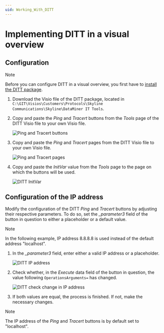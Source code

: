 ```yaml
---
uid: Working_With_DITT
---
```


# Implementing DITT in a visual overview

## Configuration

> [!NOTE]
> Before you can configure DITT in a visual overview, you first have to [install the DITT package](xref:Installing_DITT).

1. Download the Visio file of the DITT package, located in `C:\GIT\Visios\Customers\Protocols\Skyline Communications\Skyline\DataMiner IT Tools`.

1. Copy and paste the *Ping* and *Tracert* buttons from the *Tools* page of the DITT Visio file to your own Visio file.

   ![Ping and Tracert buttons](~/user-guide/images/DITT_Buttons.png)

1. Copy and paste the *Ping* and *Tracert* pages from the DITT Visio file to your own Visio file.

   ![Ping and Tracert pages](~/user-guide/images/DITT_Pages.png)

1. Copy and paste the *InitVar* value from the *Tools* page to the page on which the buttons will be used.

   ![DITT InitVar](~/user-guide/images/DITT_Init_Vars.png)

## Configuration of the IP address

Modify the configuration of the DITT *Ping* and *Tracert* buttons by adjusting their respective parameters. To do so, set the *_parameter3* field of the button in question to either a placeholder or a default value.

> [!NOTE]
> In the following example, IP address 8.8.8.8 is used instead of the default address "localhost".

1. In the *_parameter3* field, enter either a valid IP address or a placeholder.

   ![DITT IP address](~/user-guide/images/DITT_IP_Address.png)

1. Check whether, in the *Execute* data field of the button in question, the value following `OperationsArguments=` has changed.

   ![DITT check change in IP address](~/user-guide/images/DITT_IP_Address_Check.png)

1. If both values are equal, the process is finished. If not, make the necessary changes.

> [!NOTE]
> The IP address of the *Ping* and *Tracert* buttons is by default set to "localhost".
